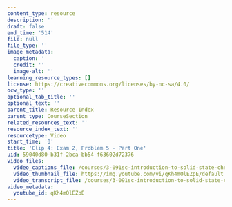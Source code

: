 ```yaml
---
content_type: resource
description: ''
draft: false
end_time: '514'
file: null
file_type: ''
image_metadata:
  caption: ''
  credit: ''
  image-alt: ''
learning_resource_types: []
license: https://creativecommons.org/licenses/by-nc-sa/4.0/
ocw_type: ''
optional_tab_title: ''
optional_text: ''
parent_title: Resource Index
parent_type: CourseSection
related_resources_text: ''
resource_index_text: ''
resourcetype: Video
start_time: '0'
title: 'Clip 4: Exam 2, Problem 5 - Part One'
uid: 59040d80-b31f-2bca-bb54-f63602d72376
video_files:
  video_captions_file: /courses/3-091sc-introduction-to-solid-state-chemistry-fall-2010/ab503c2e81a45d4dbda0b2427743e42e_qKh4mOlEZpE.vtt
  video_thumbnail_file: https://img.youtube.com/vi/qKh4mOlEZpE/default.jpg
  video_transcript_file: /courses/3-091sc-introduction-to-solid-state-chemistry-fall-2010/4c7e49f876d4f062f18da68265842a78_qKh4mOlEZpE.pdf
video_metadata:
  youtube_id: qKh4mOlEZpE
---
```

